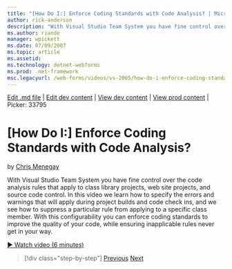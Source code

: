 ```yaml
---
title: "[How Do I:] Enforce Coding Standards with Code Analysis? | Microsoft Docs"
author: rick-anderson
description: "With Visual Studio Team System you have fine control over the code analysis rules that apply to class library projects, web site projects, and source code co..."
ms.author: riande
manager: wpickett
ms.date: 07/09/2007
ms.topic: article
ms.assetid: 
ms.technology: dotnet-webforms
ms.prod: .net-framework
msc.legacyurl: /web-forms/videos/vs-2005/how-do-i-enforce-coding-standards-with-code-analysis
---
```

[Edit .md file](C:\Projects\msc\dev\Msc.Www\Web.ASP\App_Data\github\web-forms\videos\vs-2005\how-do-i-enforce-coding-standards-with-code-analysis.md) | [Edit dev content](http://www.aspdev.net/umbraco#/content/content/edit/26838) | [View dev content](http://docs.aspdev.net/tutorials/web-forms/videos/vs-2005/how-do-i-enforce-coding-standards-with-code-analysis.html) | [View prod content](http://www.asp.net/web-forms/videos/vs-2005/how-do-i-enforce-coding-standards-with-code-analysis) | Picker: 33795

[How Do I:] Enforce Coding Standards with Code Analysis?
====================
by [Chris Menegay](https://twitter.com/CMenegay)

With Visual Studio Team System you have fine control over the code analysis rules that apply to class library projects, web site projects, and source code control. In this video we learn how to specify the errors and warnings that will apply during project builds and code check ins, and we see how to suppress a particular rule from applying to a specific class member. With this configurability you can enforce coding standards to improve the quality of your code, while ensuring inapplicable rules never get in your way.

[&#9654; Watch video (6 minutes)](https://channel9.msdn.com/Blogs/ASP-NET-Site-Videos/how-do-i-enforce-coding-standards-with-code-analysis)

>[!div class="step-by-step"] [Previous](how-do-i-set-up-distributed-load-testing-for-high-volume-tests.md) [Next](how-do-i-use-generic-tests.md)